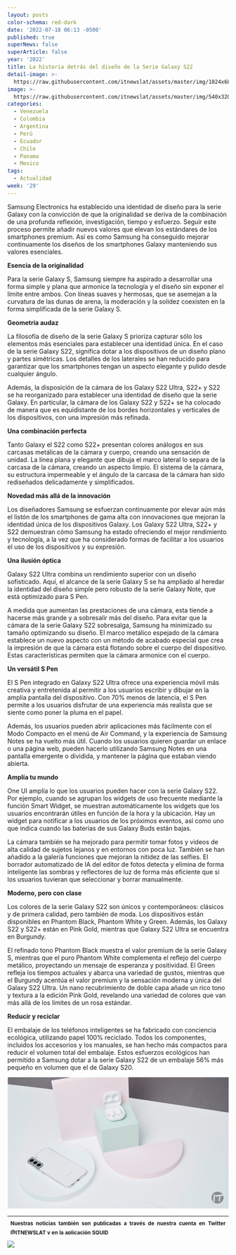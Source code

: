 ```yaml
---
layout: posts
color-schema: red-dark
date: '2022-07-18 06:13 -0500'
published: true
superNews: false
superArticle: false
year: '2022'
title: La historia detrás del diseño de la Serie Galaxy S22
detail-image: >-
  https://raw.githubusercontent.com/itnewslat/assets/master/img/1024x680/galaxy-s22-g-.jpg
image: >-
  https://raw.githubusercontent.com/itnewslat/assets/master/img/540x320/galaxy-s22-p.jpg
categories:
  - Venezuela
  - Colombia
  - Argentina
  - Perú
  - Ecuador
  - Chile
  - Panama
  - Mexico
tags:
  - Actualidad
week: '29'
---
```

Samsung Electronics ha establecido una identidad de diseño para la serie Galaxy con la convicción de que la originalidad se deriva de la combinación de una profunda reflexión, investigación, tiempo y esfuerzo. Seguir este proceso permite añadir nuevos valores que elevan los estándares de los smartphones premium. Así es como Samsung ha conseguido mejorar continuamente los diseños de los smartphones Galaxy manteniendo sus valores esenciales.
 
**Esencia de la originalidad**

Para la serie Galaxy S, Samsung siempre ha aspirado a desarrollar una forma simple y plana que armonice la tecnología y el diseño sin exponer el límite entre ambos. Con líneas suaves y hermosas, que se asemejan a la curvatura de las dunas de arena, la moderación y la solidez coexisten en la forma simplificada de la serie Galaxy S.
 
**Geometría audaz**

La filosofía de diseño de la serie Galaxy S prioriza capturar sólo los elementos más esenciales para establecer una identidad única. En el caso de la serie Galaxy S22, significa dotar a los dispositivos de un diseño plano y partes simétricas. Los detalles de los laterales se han reducido para garantizar que los smartphones tengan un aspecto elegante y pulido desde cualquier ángulo.
 
Además, la disposición de la cámara de los Galaxy S22 Ultra, S22+ y S22 se ha reorganizado para establecer una identidad de diseño que la serie Galaxy. En particular, la cámara de los Galaxy S22 y S22+ se ha colocado de manera que es equidistante de los bordes horizontales y verticales de los dispositivos, con una impresión más refinada.
 
**Una combinación perfecta**

Tanto Galaxy el S22 como S22+ presentan colores análogos en sus carcasas metálicas de la cámara y cuerpo, creando una sensación de unidad. La línea plana y elegante que dibuja el marco lateral lo separa de la carcasa de la cámara, creando un aspecto limpio. El sistema de la cámara, su estructura impermeable y el ángulo de la carcasa de la cámara han sido rediseñados delicadamente y simplificados. 
 
**Novedad más allá de la innovación**

Los diseñadores Samsung se esfuerzan continuamente por elevar aún más el listón de los smartphones de gama alta con innovaciones que mejoran la identidad única de los dispositivos Galaxy. Los Galaxy S22 Ultra, S22+ y S22 demuestran cómo Samsung ha estado ofreciendo el mejor rendimiento y tecnología, a la vez que ha considerado formas de facilitar a los usuarios el uso de los dispositivos y su expresión.
 
**Una ilusión óptica**

Galaxy S22 Ultra combina un rendimiento superior con un diseño sofisticado. Aquí, el alcance de la serie Galaxy S se ha ampliado al heredar la identidad del diseño simple pero robusto de la serie Galaxy Note, que está optimizado para S Pen.
 
A medida que aumentan las prestaciones de una cámara, esta tiende a hacerse más grande y a sobresalir más del diseño. Para evitar que la cámara de la serie Galaxy S22 sobresalga, Samsung ha minimizado su tamaño optimizando su diseño. El marco metálico espejado de la cámara establece un nuevo aspecto con un método de acabado especial que crea la impresión de que la cámara está flotando sobre el cuerpo del dispositivo. Estas características permiten que la cámara armonice con el cuerpo.
 
**Un versátil S Pen**

El S Pen integrado en Galaxy S22 Ultra ofrece una experiencia móvil más creativa y entretenida al permitir a los usuarios escribir y dibujar en la amplia pantalla del dispositivo. Con 70% menos de latencia, el S Pen permite a los usuarios disfrutar de una experiencia más realista que se siente como poner la pluma en el papel.
 
Además, los usuarios pueden abrir aplicaciones más fácilmente con el Modo Compacto en el menú de Air Command, y la experiencia de Samsung Notes se ha vuelto más útil. Cuando los usuarios quieren guardar un enlace o una página web, pueden hacerlo utilizando Samsung Notes en una pantalla emergente o dividida, y mantener la página que estaban viendo abierta.
 
**Amplía tu mundo**

One UI amplía lo que los usuarios pueden hacer con la serie Galaxy S22. Por ejemplo, cuando se agrupan los widgets de uso frecuente mediante la función Smart Widget, se muestran automáticamente los widgets que los usuarios encontrarán útiles en función de la hora y la ubicación. Hay un widget para notificar a los usuarios de los próximos eventos, así como uno que indica cuando las baterías de sus Galaxy Buds están bajas.
 
La cámara también se ha mejorado para permitir tomar fotos y videos de alta calidad de sujetos lejanos y en entornos con poca luz. También se han añadido a la galería funciones que mejoran la nitidez de las selfies. El borrador automatizado de IA del editor de fotos detecta y elimina de forma inteligente las sombras y reflectores de luz de forma más eficiente que si los usuarios tuvieran que seleccionar y borrar manualmente.
 
**Moderno, pero con clase**

Los colores de la serie Galaxy S22 son únicos y contemporáneos: clásicos y de primera calidad, pero también de moda. Los dispositivos están disponibles en Phantom Black, Phantom White y Green. Además, los Galaxy S22 y S22+ están en Pink Gold, mientras que Galaxy S22 Ultra se encuentra en Burgundy.
 
El refinado tono Phantom Black muestra el valor premium de la serie Galaxy S, mientras que el puro Phantom White complementa el reflejo del cuerpo metálico, proyectando un mensaje de esperanza y positividad. El Green refleja los tiempos actuales y abarca una variedad de gustos, mientras que el Burgundy acentúa el valor premium y la sensación moderna y única del Galaxy S22 Ultra. Un nano recubrimiento de doble capa añade un rico tono y textura a la edición Pink Gold, revelando una variedad de colores que van más allá de los límites de un rosa estándar.
  
**Reducir y reciclar**

El embalaje de los teléfonos inteligentes se ha fabricado con conciencia ecológica, utilizando papel 100% reciclado. Todos los componentes, incluidos los accesorios y los manuales, se han hecho más compactos para reducir el volumen total del embalaje. Estos esfuerzos ecológicos han permitido a Samsung dotar a la serie Galaxy S22 de un embalaje 56% más pequeño en volumen que el de Galaxy S20.
 
![](https://raw.githubusercontent.com/itnewslat/assets/master/img/540x320/galaxy-s22-p.jpg)

<table style="height: 42px;" width="569">
<tbody>
<tr>
<td style="text-align: justify;"><sub><strong>Nuestras noticias también son publicadas a través de nuestra cuenta en Twitter <a href="https://twitter.com/itnewslat?lang=es">@ITNEWSLAT</a> y en la aplicación <a href="https://squidapp.co/en/">SQUID</a></strong></sub></td>
</tr>
</tbody>
</table>

<img src="https://tracker.metricool.com/c3po.jpg?hash=56f88a41e39ab42c063cc51676587a04"/>